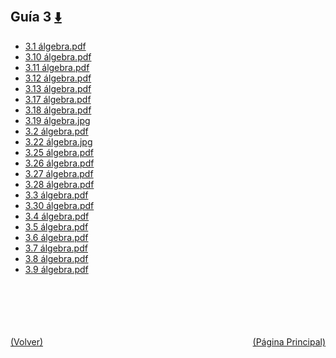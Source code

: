 
<html>
<body>
<h2>Guía 3 <a href="https://downgit.github.io/#/home?url=https://github.com/Apuntes-FIUBA/Apuntes-Electronica/tree/main/81 - Matemática/8102 - Algebra II/Guias de Problemas/Resueltos/Guía 3" style="font-size:20px">  ⬇️ </a></h2>
<ul>
    <li><a href="3.1 álgebra.pdf">3.1 álgebra.pdf</a></li>
    <li><a href="3.10 álgebra.pdf">3.10 álgebra.pdf</a></li>
    <li><a href="3.11 álgebra.pdf">3.11 álgebra.pdf</a></li>
    <li><a href="3.12 álgebra.pdf">3.12 álgebra.pdf</a></li>
    <li><a href="3.13 álgebra.pdf">3.13 álgebra.pdf</a></li>
    <li><a href="3.17 álgebra.pdf">3.17 álgebra.pdf</a></li>
    <li><a href="3.18 álgebra.pdf">3.18 álgebra.pdf</a></li>
    <li><a href="3.19 álgebra.jpg">3.19 álgebra.jpg</a></li>
    <li><a href="3.2 álgebra.pdf">3.2 álgebra.pdf</a></li>
    <li><a href="3.22 álgebra.jpg">3.22 álgebra.jpg</a></li>
    <li><a href="3.25 álgebra.pdf">3.25 álgebra.pdf</a></li>
    <li><a href="3.26 álgebra.pdf">3.26 álgebra.pdf</a></li>
    <li><a href="3.27 álgebra.pdf">3.27 álgebra.pdf</a></li>
    <li><a href="3.28 álgebra.pdf">3.28 álgebra.pdf</a></li>
    <li><a href="3.3 álgebra.pdf">3.3 álgebra.pdf</a></li>
    <li><a href="3.30 álgebra.pdf">3.30 álgebra.pdf</a></li>
    <li><a href="3.4 álgebra.pdf">3.4 álgebra.pdf</a></li>
    <li><a href="3.5 álgebra.pdf">3.5 álgebra.pdf</a></li>
    <li><a href="3.6 álgebra.pdf">3.6 álgebra.pdf</a></li>
    <li><a href="3.7 álgebra.pdf">3.7 álgebra.pdf</a></li>
    <li><a href="3.8 álgebra.pdf">3.8 álgebra.pdf</a></li>
    <li><a href="3.9 álgebra.pdf">3.9 álgebra.pdf</a></li>
</ul>
</body>
</html>





<br><br><br><br><br><a href="../" style="float: left">(Volver)</a> <a href="https://apuntes-fiuba.github.io/Apuntes-Electronica" style="float: right">(Página Principal)</a>
